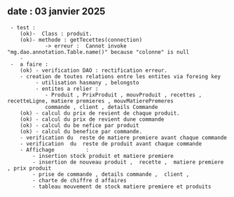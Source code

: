 ## date : 03  janvier 2025
     - test :
        (ok)-  Class : produit.
        (ok)- methode : getTecettes(connection)
                -> erreur :  Cannot invoke "mg.dao.annotation.Table.name()" because "colonne" is null
        -
     -  a faire :
        (ok) - verification DAO : rectification erreur.
        - creation de toutes relations entre les entites via foreing key
             - utilisation hasmany , belongsto
             - entites a relier :
                - Produit , PrixProduit , mouvProduit , recettes , recetteLigne, matiere premieres , mouvMatierePremeres
                commande , client , details Commande
        (ok) - calcul du prix de revient de chaque produit.
        (ok) - calcul du prix de revient dune commande
        (ok) - calcul du be nefice par produit
        (ok) - calcul du benefice par commande.
        - verification du  reste de matiere premiere avant chaque commande
        - verification  du  reste de produit avant chaque commande
        - Affichage          :
            - insertion stock produit et matiere premiere
            - insertion de nouveau produit ,  recette ,  matiere premiere , prix produit
            - prise de commande , details commande ,  client ,
            - charte de chiffre d affaires
            - tableau mouvement de stock matiere premiere et produits
